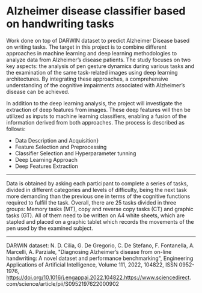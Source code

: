 # Alzheimer disease classifier based on handwriting tasks
Work done on top of DARWIN dataset to predict Alzheimer Disease based on writing tasks. The target in this project is to combine different
approaches in machine learning and deep learning methodologies to analyze data from Alzheimer’s disease patients. The study focuses on two key aspects: the
analysis of pen gesture dynamics during various tasks and the examination of the same task-related images using deep learning architectures. By integrating
these approaches, a comprehensive understanding of the cognitive impairments associated with Alzheimer’s disease can be achieved.

In addition to the deep learning analysis, the project will investigate the extraction of deep features from images. These deep features will then be utilized
as inputs to machine learning classifiers, enabling a fusion of the information derived from both approaches.
The process is described as follows:
* Data Description and Acquisition}
* Feature Selection and Preprocessing
* Classifier Selection and Hyperparameter tunning
* Deep Learning Approach
* Deep Features Extraction

---
Data is obtained by asking each participant to complete a series of tasks, divided in different categories and levels of difficulty, being the next task more demanding
than the previous one in terms of the cognitive functions required to fulfill the task. Overall, there are 25 tasks divided in three groups: Memory tasks (MT), copy
and reverse copy tasks (CT) and graphic tasks (GT). All of them need to be written on A4 white sheets, which are stapled and placed on a graphic tablet which records
the movements of the pen used by the examined subject.

---
DARWIN dataset: N. D. Cilia, G. De Gregorio, C. De Stefano, F. Fontanella, A. Marcelli, A. Parziale, "Diagnosing Alzheimer’s disease from on-line handwriting: A novel dataset and performance benchmarking", Engineering Applications of Artificial Intelligence, Volume 111, 2022, 104822, ISSN 0952-1976, https://doi.org/10.1016/j.engappai.2022.104822.https://www.sciencedirect. com/science/article/pii/S0952197622000902
